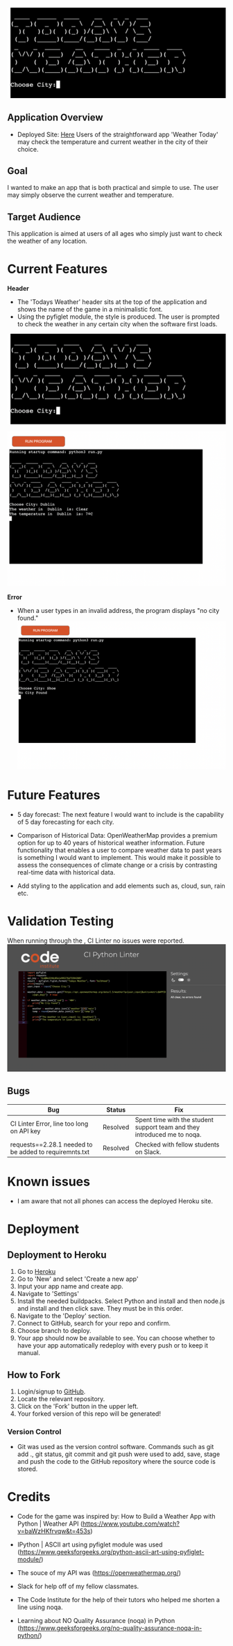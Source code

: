 ![Todays Weather](images/game.png)



## Application Overview 

* Deployed Site: [Here](https://chloes--weather-app.herokuapp.com/)
Users of the straightforward app 'Weather Today' may check the temperature and current weather in the city of their choice.  
 

## Goal
I wanted to make an app that is both practical and simple to use. The user may simply observe the current weather and temperature.

## Target Audience
This application is aimed at users of all ages who simply just want to check the weather of any location. 

# Current Features
**Header**
- The 'Todays Weather' header sits at the top of the application and shows the name of the game in a minimalistic font.
- Using the pyfiglet module, the style is produced. The user is prompted to check the weather in any certain city when the software first loads.
 
![Game](images/game.png)

![Game Running](images/running.png)

**Error**
- When a user types in an invalid address, the program displays "no city found." 
![Game Error](images/Error.png)

# Future Features
- 5 day forecast: The next feature I would want to include is the capability of 5 day forecasting for each city.

- Comparison of Historical Data: OpenWeatherMap provides a premium option for up to 40 years of historical weather information. Future functionality that enables a user to compare weather data to past years is something I would want to implement. This would make it possible to assess the consequences of climate change or a crisis by contrasting real-time data with historical data.

- Add styling to the application and add elements such as, cloud, sun, rain etc. 

# Validation Testing
 When running through the , CI Linter no issues were reported.
 ![Validator](images/CI%20Linter.png)

 ## Bugs

Bug | Status | Fix |
----|--------|-----|
CI Linter Error, line too long on API key| Resolved | Spent time with the student support team and they introduced me to noqa. 
requests==2.28.1 needed to be added to requiremnts.txt | Resolved | Checked with fellow students on Slack. 


# Known issues
- I am aware that not all phones can access the deployed Heroku site. 


# Deployment 
## Deployment to Heroku
1. Go to [Heroku](https://dashboard.heroku.com/apps)
2. Go to 'New' and select 'Create a new app'
3. Input your app name and create app.
4. Navigate to 'Settings'
5. Install the needed buildpacks. Select Python and install and then node.js and install and then click save. They must be in this order.
6. Navigate to the 'Deploy' section. 
7. Connect to GitHub, search for your repo and confirm. 
8. Choose branch to deploy.
9. Your app should now be available to see. You can choose whether to have your app automatically redeploy with every push or to keep it manual. 

## How to Fork
1. Login/signup to [GitHub](https://github.com/).
2. Locate the relevant repository. 
3. Click on the 'Fork' button in the upper left.
4. Your forked version of this repo will be generated!

### Version Control
*  Git was used as the version control software. Commands such as git add ., git status, git commit and git push were used to add, save, stage and push the code to the GitHub repository where the source code is stored.

# Credits 
 
- Code for the game was inspired by: How to Build a Weather App with Python | Weather API (https://www.youtube.com/watch?v=baWzHKfrvqw&t=453s)

- IPython | ASCII art using pyfiglet module was used (https://www.geeksforgeeks.org/python-ascii-art-using-pyfiglet-module/)

- The souce of my API was (https://openweathermap.org/)

- Slack for help off of my fellow classmates.

- The Code Institute for the help of their tutors who helped me shorten a line using noqa. 

- Learning about NO Quality Assurance (noqa) in Python (https://www.geeksforgeeks.org/no-quality-assurance-noqa-in-python/)


